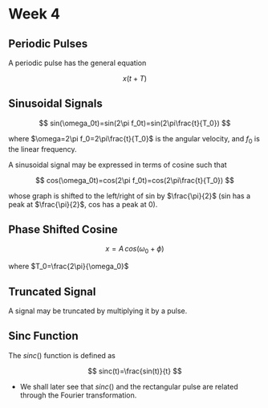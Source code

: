 # Week 4

## Periodic Pulses

A periodic pulse has the general equation

$$
x(t+T)
$$

## Sinusoidal Signals

$$
sin(\omega_0t)=sin(2\pi f_0t)=sin(2\pi\frac{t}{T_0})
$$

where $\omega=2\pi f_0=2\pi\frac{t}{T_0}$ is the angular velocity, and $f_0$ is the linear frequency.

A sinusoidal signal may be expressed in terms of cosine such that

$$
cos(\omega_0t)=cos(2\pi f_0t)=cos(2\pi\frac{t}{T_0})
$$

whose graph is shifted to the left/right of sin by $\frac{\pi}{2}$ (sin has a peak at $\frac{\pi}{2}$, cos has a peak at $0$).

## Phase Shifted Cosine

$$
x=A\,cos(\omega_0+\phi)
$$

where $T_0=\frac{2\pi}{\omega_0}$

## Truncated Signal

A signal may be truncated by multiplying it by a pulse.

## Sinc Function

The $sinc()$ function is defined as

$$
sinc(t)=\frac{sin(t)}{t}
$$

- We shall later see that $sinc()$ and the rectangular pulse are related through the Fourier transformation.